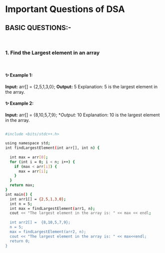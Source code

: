# Important Questions of DSA
## BASIC QUESTIONS:-
<br>

### 1. Find the Largest element in an array
<br>

#### ✨ Example 1:

**Input:**
 arr[] = {2,5,1,3,0};
**Output:**
 5
Explanation:
 5 is the largest element in the array. 

#### ✨ Example 2:
**Input:**
 arr[] = {8,10,5,7,9};
**Output:*
 10
Explanation:
 10 is the largest element in the array.

```bash
    
#include <bits/stdc++.h>
 
using namespace std;
int findLargestElement(int arr[], int n) {
 
  int max = arr[0];
  for (int i = 0; i < n; i++) {
    if (max < arr[i]) {
      max = arr[i];
    }
  }
  return max;
}
int main() {
  int arr1[] = {2,5,1,3,0};
  int n = 5;
  int max = findLargestElement(arr1, n);
  cout << "The largest element in the array is: " << max << endl;
 
  int arr2[] =  {8,10,5,7,9};
  n = 5;
  max = findLargestElement(arr2, n);
  cout << "The largest element in the array is: " << max<<endl;
  return 0;
}


